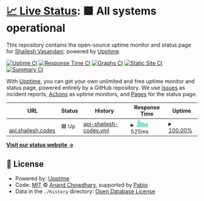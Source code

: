 # [📈 Live Status](https://status.shailesh.codes): <!--live status--> **🟩 All systems operational**

This repository contains the open-source uptime monitor and status page for [Shailesh Vasandani](shaile.sh), powered by [Upptime](https://github.com/upptime/upptime).

[![Uptime CI](https://github.com/svasandani/status.shailesh.codes/workflows/Uptime%20CI/badge.svg)](https://github.com/svasandani/status.shailesh.codes/actions?query=workflow%3A%22Uptime+CI%22)
[![Response Time CI](https://github.com/svasandani/status.shailesh.codes/workflows/Response%20Time%20CI/badge.svg)](https://github.com/svasandani/status.shailesh.codes/actions?query=workflow%3A%22Response+Time+CI%22)
[![Graphs CI](https://github.com/svasandani/status.shailesh.codes/workflows/Graphs%20CI/badge.svg)](https://github.com/svasandani/status.shailesh.codes/actions?query=workflow%3A%22Graphs+CI%22)
[![Static Site CI](https://github.com/svasandani/status.shailesh.codes/workflows/Static%20Site%20CI/badge.svg)](https://github.com/svasandani/status.shailesh.codes/actions?query=workflow%3A%22Static+Site+CI%22)
[![Summary CI](https://github.com/svasandani/status.shailesh.codes/workflows/Summary%20CI/badge.svg)](https://github.com/svasandani/status.shailesh.codes/actions?query=workflow%3A%22Summary+CI%22)

With [Upptime](https://upptime.js.org), you can get your own unlimited and free uptime monitor and status page, powered entirely by a GitHub repository. We use [Issues](https://github.com/svasandani/status.shailesh.codes/issues) as incident reports, [Actions](https://github.com/svasandani/status.shailesh.codes/actions) as uptime monitors, and [Pages](https://status.shailesh.codes) for the status page.

<!--start: status pages-->
<!-- This summary is generated by Upptime (https://github.com/upptime/upptime) -->
<!-- Do not edit this manually, your changes will be overwritten -->
<!-- prettier-ignore -->
| URL | Status | History | Response Time | Uptime |
| --- | ------ | ------- | ------------- | ------ |
| <img alt="" src="https://icons.duckduckgo.com/ip3/api.shailesh.codes.ico" height="13"> [api.shailesh.codes](https://api.shailesh.codes/health) | 🟩 Up | [api-shailesh-codes.yml](https://github.com/svasandani/status.shailesh.codes/commits/HEAD/history/api-shailesh-codes.yml) | <details><summary><img alt="Response time graph" src="./graphs/api-shailesh-codes/response-time-week.png" height="20"> 525ms</summary><br><a href="https://status.shailesh.codes/history/api-shailesh-codes"><img alt="Response time 525" src="https://img.shields.io/endpoint?url=https%3A%2F%2Fraw.githubusercontent.com%2Fsvasandani%2Fstatus.shailesh.codes%2FHEAD%2Fapi%2Fapi-shailesh-codes%2Fresponse-time.json"></a><br><a href="https://status.shailesh.codes/history/api-shailesh-codes"><img alt="24-hour response time 486" src="https://img.shields.io/endpoint?url=https%3A%2F%2Fraw.githubusercontent.com%2Fsvasandani%2Fstatus.shailesh.codes%2FHEAD%2Fapi%2Fapi-shailesh-codes%2Fresponse-time-day.json"></a><br><a href="https://status.shailesh.codes/history/api-shailesh-codes"><img alt="7-day response time 525" src="https://img.shields.io/endpoint?url=https%3A%2F%2Fraw.githubusercontent.com%2Fsvasandani%2Fstatus.shailesh.codes%2FHEAD%2Fapi%2Fapi-shailesh-codes%2Fresponse-time-week.json"></a><br><a href="https://status.shailesh.codes/history/api-shailesh-codes"><img alt="30-day response time 525" src="https://img.shields.io/endpoint?url=https%3A%2F%2Fraw.githubusercontent.com%2Fsvasandani%2Fstatus.shailesh.codes%2FHEAD%2Fapi%2Fapi-shailesh-codes%2Fresponse-time-month.json"></a><br><a href="https://status.shailesh.codes/history/api-shailesh-codes"><img alt="1-year response time 525" src="https://img.shields.io/endpoint?url=https%3A%2F%2Fraw.githubusercontent.com%2Fsvasandani%2Fstatus.shailesh.codes%2FHEAD%2Fapi%2Fapi-shailesh-codes%2Fresponse-time-year.json"></a></details> | <details><summary><a href="https://status.shailesh.codes/history/api-shailesh-codes">100.00%</a></summary><a href="https://status.shailesh.codes/history/api-shailesh-codes"><img alt="All-time uptime 100.00%" src="https://img.shields.io/endpoint?url=https%3A%2F%2Fraw.githubusercontent.com%2Fsvasandani%2Fstatus.shailesh.codes%2FHEAD%2Fapi%2Fapi-shailesh-codes%2Fuptime.json"></a><br><a href="https://status.shailesh.codes/history/api-shailesh-codes"><img alt="24-hour uptime 100.00%" src="https://img.shields.io/endpoint?url=https%3A%2F%2Fraw.githubusercontent.com%2Fsvasandani%2Fstatus.shailesh.codes%2FHEAD%2Fapi%2Fapi-shailesh-codes%2Fuptime-day.json"></a><br><a href="https://status.shailesh.codes/history/api-shailesh-codes"><img alt="7-day uptime 100.00%" src="https://img.shields.io/endpoint?url=https%3A%2F%2Fraw.githubusercontent.com%2Fsvasandani%2Fstatus.shailesh.codes%2FHEAD%2Fapi%2Fapi-shailesh-codes%2Fuptime-week.json"></a><br><a href="https://status.shailesh.codes/history/api-shailesh-codes"><img alt="30-day uptime 100.00%" src="https://img.shields.io/endpoint?url=https%3A%2F%2Fraw.githubusercontent.com%2Fsvasandani%2Fstatus.shailesh.codes%2FHEAD%2Fapi%2Fapi-shailesh-codes%2Fuptime-month.json"></a><br><a href="https://status.shailesh.codes/history/api-shailesh-codes"><img alt="1-year uptime 100.00%" src="https://img.shields.io/endpoint?url=https%3A%2F%2Fraw.githubusercontent.com%2Fsvasandani%2Fstatus.shailesh.codes%2FHEAD%2Fapi%2Fapi-shailesh-codes%2Fuptime-year.json"></a></details>

<!--end: status pages-->

[**Visit our status website →**](https://status.shailesh.codes)

## 📄 License

- Powered by: [Upptime](https://github.com/upptime/upptime)
- Code: [MIT](./LICENSE) © [Anand Chowdhary](https://anandchowdhary.com), supported by [Pabio](https://pabio.com)
- Data in the `./history` directory: [Open Database License](https://opendatacommons.org/licenses/odbl/1-0/)
